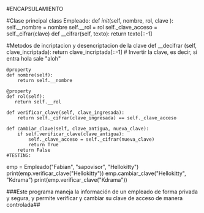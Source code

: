 #ENCAPSULAMIENTO

#Clase principal
class Empleado:
    def _init_(self, nombre, rol, clave ):
        self.__nombre = nombre
        self.__rol = rol
        self._clave_acceso = self._cifrar(clave)
    def __cifrar(self, texto):
        return texto[::-1]
    
#Metodos de incriptacion y desencriptacion de la clave 
    def __decifrar (self, clave_incriptada):
        return clave_incriptada[::-1] # Invertir la clave, es decir, si entra hola sale "aloh"
    
    @property
    def nombre(self):
        return self.__nombre
    
    @property
    def rol(self):     
       return self.__rol                                                          

    def verificar_clave(self, clave_ingresada):
        return self._cifrar(clave_ingresada) == self._clave_acceso
    
    def cambiar_clave(self, clave_antigua, nueva_clave):
        if self.verificar_clave(clave_antigua):
            self._clave_acceso = self._cifrar(nueva_clave)
            return True
        return False
    #TESTING:

emp = Empleado("Fabian", "sapovisor", "Hellokitty")
print(emp.verificar_clave("Hellokitty"))
emp.cambiar_clave("Hellokitty", "Kdrama")
print(emp.verificar_clave("Kdrama"))

###Este programa maneja la información de un empleado de forma privada y segura, y permite verificar y cambiar su clave de acceso de manera controlada##

